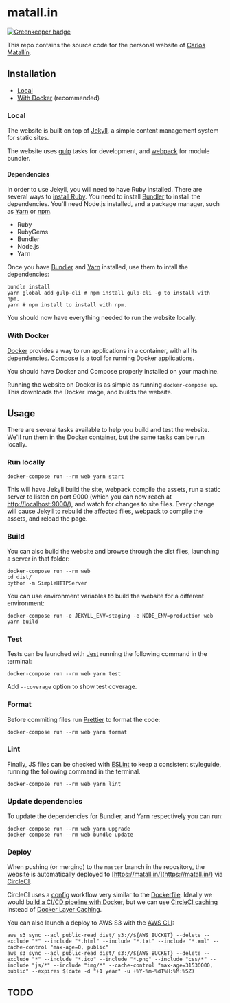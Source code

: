 # matall.in

[![Greenkeeper badge](https://badges.greenkeeper.io/matallo/matall.in.svg)](https://greenkeeper.io/)

This repo contains the source code for the personal website of [Carlos Matallín](https://matall.in/).

## Installation

- [Local](#local)
- [With Docker](#with-docker) (recommended)

### Local

The website is built on top of [Jekyll](http://jekyllrb.com/), a simple content management system for static sites.

The website uses [gulp](https://gulpjs.com/) tasks for development, and [webpack](https://webpack.js.org/) for module bundler.

#### Dependencies

In order to use Jekyll, you will need to have Ruby installed. There are several ways to [install Ruby](https://www.ruby-lang.org/en/documentation/installation/). You need to install [Bundler](http://bundler.io/) to install the dependencies. You'll need Node.js installed, and a package manager, such as [Yarn](https://yarnpkg.com/en/) or [npm](https://www.npmjs.com/).

- Ruby
- RubyGems
- Bundler
- Node.js
- Yarn

Once you have [Bundler](http://bundler.io/) and [Yarn](https://yarnpkg.com/en/) installed, use them to intall the dependencies:

```
bundle install
yarn global add gulp-cli # npm install gulp-cli -g to install with npm.
yarn # npm install to install with npm.
```

You should now have everything needed to run the website locally.

### With Docker

[Docker](https://www.docker.com/) provides a way to run applications in a container, with all its dependencies. [Compose](https://docs.docker.com/compose/) is a tool for running Docker applications.

You should have Docker and Compose properly installed on your machine.

Running the website on Docker is as simple as running `docker-compose up`. This downloads the Docker image, and builds the website.

## Usage

There are several tasks available to help you build and test the website. We'll run them in the Docker container, but the same tasks can be run locally.

### Run locally

```
docker-compose run --rm web yarn start
```

This will have Jekyll build the site, webpack compile the assets, run a static server to listen on port 9000 (which you can now reach at [http://localhost:9000/](http://localhost:9000/)), and watch for changes to site files. Every change will cause Jekyll to rebuild the affected files, webpack to compile the assets, and reload the page.

### Build

You can also build the website and browse through the dist files, launching a server in that folder:

```
docker-compose run --rm web
cd dist/
python -m SimpleHTTPServer
```

You can use environment variables to build the website for a different environment:

```
docker-compose run -e JEKYLL_ENV=staging -e NODE_ENV=production web yarn build
```

### Test

Tests can be launched with [Jest](https://facebook.github.io/jest/) running the following command in the terminal:

```
docker-compose run --rm web yarn test
```

Add `--coverage` option to show test coverage.

### Format

Before commiting files run [Prettier](https://prettier.io/) to format the code:

```
docker-compose run --rm web yarn format
```

### Lint

Finally, JS files can be checked with [ESLint](http://eslint.org/) to keep a consistent styleguide, running the following command in the terminal.

```
docker-compose run --rm web yarn lint
```

### Update dependencies

To update the dependencies for Bundler, and Yarn respectively you can run:

```
docker-compose run --rm web yarn upgrade
docker-compose run --rm web bundle update
```

### Deploy

When pushing (or merging) to the `master` branch in the repository, the website is automatically deployed to [https://matall.in/](https://matall.in/) via [CircleCI](https://circleci.com/gh/matallo/workflows/matall.in).

CircleCI uses a [config](.circleci/config.yml) workflow very similar to the [Dockerfile](Dockerfile). Ideally we would [build a CI/CD pipeline with Docker](https://circleci.com/blog/build-cicd-piplines-using-docker/), but we can use [CircleCI caching](https://circleci.com/docs/2.0/caching/) instead of [Docker Layer Caching](https://circleci.com/docs/2.0/docker-layer-caching/).

You can also launch a deploy to AWS S3 with the [AWS CLI](https://aws.amazon.com/cli/):

```
aws s3 sync --acl public-read dist/ s3://${AWS_BUCKET} --delete --exclude "*" --include "*.html" --include "*.txt" --include "*.xml" --cache-control "max-age=0, public"
aws s3 sync --acl public-read dist/ s3://${AWS_BUCKET} --delete --exclude "*" --include "*.ico" --include "*.png" --include "css/*" --include "js/*" --include "img/*" --cache-control "max-age=31536000, public" --expires $(date -d "+1 year" -u +%Y-%m-%dT%H:%M:%SZ)
```

## TODO
